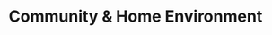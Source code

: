 ---
layout: more
permalink: "/modules/introduction/environment/"
title: Community & Home Environment
id: environment

sections:
  - section:

    - part: full
      title: Community Care Settings
      text: Community health nurses care for clients in a multitude of settings.

    - part: full
      title: Take Action
      text: "Review the following pictures:"
      gallery:
        - Image: modules/intro/topic/environment/AssistedLiving.jpg
        - Image: modules/intro/topic/environment/IndependentSeniorsLiving.jpg
        - Image: modules/intro/topic/environment/AmbulatoryCareClinic.jpg
        - Image: modules/intro/topic/environment/SocialHousing1.jpg

  - section: 
    - part: full
      title: Consent
      text: Obtaining and documenting consent is an important part of working with clients and should be done when the client is admitted to the program. Clients should also know they have the right to decline services. 
      text-2: You may come across clients who decline services but it may not be in their best interests nor are they capable of making that decision for themselves.

  - section:
    - part: half
      title: Hazards & Risks
      text: Community health nurses come across a variety of risks and hazards in the settings they work in. Community Risk Screening ensures mitigation of potential risk for staff and clients receiving services.  It promotes improved documentation and communication of risk among clinicians in all community programs. 
    - part: half
      title: Take Action
      text: Please click on the photos to review and determine what risks and hazards exist in each environment
      gallery:
        - Image: modules/intro/topic/environment/HazardsRisks2.jpg
        - Image: modules/intro/topic/environment/HazardsRisks1.jpg
        - Image: modules/intro/topic/environment/HazardsRisks3.jpg

  - section:
    - part: half
      title: The Car as Worksite
      text: The nurse’s car is a tool home care nurses use.
    - part: half
      title: Take Action
      text: Examine the pircure to determine what could be done better.  Hover over the picture of the car for answers.
      storyline: carWorkSite

  - section:
    - part: half
      title: Infection Control
      text: "To control infection:"
      bullets: 
        - Minimize the items you bring in to the clients’ homes (e.g., only  the necessary supplies, client’s chart if needed, etc.)
        - Have PPE packed for each specific client and bring it in a separate bag into the clients’ homes
        - Do not bring left over supplies back to the car or to the unit after they have been in the clients’ home
        - Safely wrap/seal non-disposable soiled utensils/instruments used in clients’ home and return to the ‘dirty utility’ room for autoclaving
        - Do not transport used sharps unless safely sealed and locked in sharps container 
        - Do not transport bio-hazardous fluids (e.g., fluids drained, urine samples, etc)
    - part: half


---